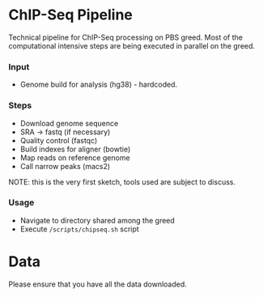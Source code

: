 # ChIP-Seq Pipeline

Technical pipeline for ChIP-Seq processing on PBS greed. 
Most of the computational intensive steps are being executed in parallel on the greed.

### Input
* Genome build for analysis (hg38) - hardcoded.

### Steps
* Download genome sequence
* SRA -> fastq (if necessary)
* Quality control (fastqc)
* Build indexes for aligner (bowtie)
* Map reads on reference genome
* Call narrow peaks (macs2)

NOTE: this is the very first sketch, tools used are subject to discuss.

### Usage
* Navigate to directory shared among the greed
* Execute `/scripts/chipseq.sh` script

# Data
Please ensure that you have all the data downloaded.
